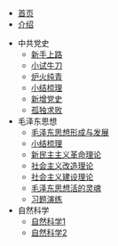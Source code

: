 <!-- 侧边导航栏 -->
* [首页](README)
* [介绍](/guide)
<!-- 加一个斜杠在是寻找文件夹，不加斜杠是寻找文件 -->

* 中共党史
    * [新手上路](zgds/xssl/)
    * [小试牛刀](zgds/xsnd/)
    * [炉火纯青](zgds/lhcq/)
    * [小结梳理](zgds/xjsl/)
    * [新增党史](zgds/xzds/)
    * [孤独求败](zgds/gdqb/)
* 毛泽东思想
    * [毛泽东思想形成与发展](mzdsx/mzdsxxcyfz/)
    * [小结梳理](mzdsx/xjsl/)
    * [新民主主义革命理论](mzdsx/xmzzygmll/)
    * [社会主义改造理论](mzdsx/shzygzll/)
    * [社会主义建设理论](mzdsx/shzyjsll/)
    * [毛泽东思想活的灵魂](mzdsx/mzdsxhdlh/)
    * [习题演练](mzdsx/xtyl/)
* 自然科学
    * [自然科学1](zrkx/zrkx1/)
    * [自然科学2](zrkx/zrkx2/)